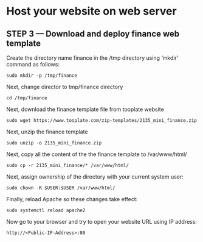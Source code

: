 # Host your website on web server 

## STEP 3 — Download and deploy finance web template

Create the directory name finance in the /tmp directory using ‘mkdir’ command as follows:

```
sudo mkdir -p /tmp/finance

```
Next, change director to tmp/finance directory 

```
cd /tmp/finance
```
Next, download  the finance template file from tooplate website  

```
sudo wget https://www.tooplate.com/zip-templates/2135_mini_finance.zip
```
Next, unzip the finance template 

```
sudo unzip -o 2135_mini_finance.zip
```

Next, copy all the content of the the finance template to /var/www/html/

```
sudo cp -r 2135_mini_finance/* /var/www/html/
``` 

Next, assign ownership of the directory with your current system user:

```
sudo chown -R $USER:$USER /var/www/html/
```

Finally, reload Apache so these changes take effect:

```
sudo systemctl reload apache2
```

Now go to your browser and try to open your website URL using IP address:


```
http://<Public-IP-Address>:80
```

